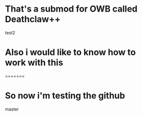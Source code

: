 # That's a submod for OWB called Deathclaw++
test2
# Also i would like to know how to work with this
=======
# So now i'm testing the github
master
